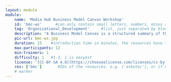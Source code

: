 ```yaml
---
layout: module
module:
    name: 'Media Hub Business Model Canvas Workshop'
    id: 'bmc-ws'      #can only contain small letters, numbers, minus and underscore. needs to be the same as the file name
    tag: 'Organizational_Development'     #list, just separated by blank space, e.g. 'Web Open_Source'
    description: "A Business Model Canvas is a structured summary of the most important aspects of any business: Which problem does the business solve for whom by doing what - and how does it generate revenue? The canvas is a representation of the business model and as such gives hub teams the opportunity to co-create and over time further adapt their media hub's business model." #Craft the business model of your hub
    pic-url: bmc-ws.jpg
    duration: 15    #introduction time in minutes, the resources have their own time blocks
    max-participants: 12
    min-trainers: 1
    difficulty: 1   #1-3, 1 is easyest
    license: '[CC-BY-SA 4.0](https://choosealicense.com/licenses/cc-by-sa-4.0/)'
    res: ['bmc']       #IDs of the resources. e.g. ['askotec'], or if more: ['askotec', 'ohg']
    # marker
---  
```

